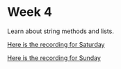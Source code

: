 # Week 4

Learn about string methods and lists.

[Here is the recording for Saturday](https://drive.google.com/file/d/18BySYwBnDkBsBmyBx6komsf4ArruA4o_/view?usp=sharing)

[Here is the recording for Sunday]()
